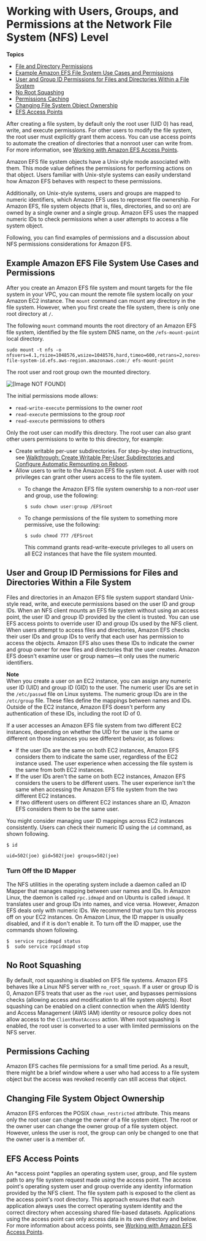 # Working with Users, Groups, and Permissions at the Network File System \(NFS\) Level<a name="accessing-fs-nfs-permissions"></a>

**Topics**
+ [File and Directory Permissions](user-and-group-permissions.md)
+ [Example Amazon EFS File System Use Cases and Permissions](#accessing-fs-nfs-permissions-ex-scenarios)
+ [User and Group ID Permissions for Files and Directories Within a File System](#accessing-fs-nfs-permissions-uid-gid)
+ [No Root Squashing](#accessing-fs-nfs-permissions-root-user)
+ [Permissions Caching](#accessing-fs-nfs-permissions-caching)
+ [Changing File System Object Ownership](#accessing-fs-nfs-permissions-chown-restricted)
+ [EFS Access Points](#accessing-fs-nfs-permissions-access-points)

After creating a file system, by default only the root user \(UID 0\) has read, write, and execute permissions\. For other users to modify the file system, the root user must explicitly grant them access\. You can use access points to automate the creation of directories that a nonroot user can write from\. For more information, see [Working with Amazon EFS Access Points](efs-access-points.md)\.

Amazon EFS file system objects have a Unix\-style mode associated with them\. This mode value defines the permissions for performing actions on that object\. Users familiar with Unix\-style systems can easily understand how Amazon EFS behaves with respect to these permissions\.

Additionally, on Unix\-style systems, users and groups are mapped to numeric identifiers, which Amazon EFS uses to represent file ownership\. For Amazon EFS, file system objects \(that is, files, directories, and so on\) are owned by a single owner and a single group\. Amazon EFS uses the mapped numeric IDs to check permissions when a user attempts to access a file system object\. 

Following, you can find examples of permissions and a discussion about NFS permissions considerations for Amazon EFS\. 

## Example Amazon EFS File System Use Cases and Permissions<a name="accessing-fs-nfs-permissions-ex-scenarios"></a>

After you create an Amazon EFS file system and mount targets for the file system in your VPC, you can mount the remote file system locally on your Amazon EC2 instance\. The `mount` command can mount any directory in the file system\. However, when you first create the file system, there is only one root directory at `/`\. 

The following `mount` command mounts the root directory of an Amazon EFS file system, identified by the file system DNS name, on the `/efs-mount-point` local directory\.

```
sudo mount -t nfs -o nfsvers=4.1,rsize=1048576,wsize=1048576,hard,timeo=600,retrans=2,noresvport file-system-id.efs.aws-region.amazonaws.com:/ efs-mount-point
```

 The root user and root group own the mounted directory\.

![\[Image NOT FOUND\]](http://docs.aws.amazon.com/efs/latest/ug/images/nfs-perm-10.png)

The initial permissions mode allows: 
+ `read-write-execute` permissions to the owner *root*
+ `read-execute` permissions to the group *root* 
+ `read-execute` permissions to others

Only the root user can modify this directory\. The root user can also grant other users permissions to write to this directory, for example:
+ Create writable per\-user subdirectories\. For step\-by\-step instructions, see [Walkthrough: Create Writable Per\-User Subdirectories and Configure Automatic Remounting on Reboot](accessing-fs-nfs-permissions-per-user-subdirs.md)\.
+ Allow users to write to the Amazon EFS file system root\. A user with root privileges can grant other users access to the file system\. 
  + To change the Amazon EFS file system ownership to a non\-*root* user and group, use the following:

    ```
    $ sudo chown user:group /EFSroot
    ```
  + To change permissions of the file system to something more permissive, use the following:

    ```
    $ sudo chmod 777 /EFSroot
    ```

    This command grants read\-write\-execute privileges to all users on all EC2 instances that have the file system mounted\.

## User and Group ID Permissions for Files and Directories Within a File System<a name="accessing-fs-nfs-permissions-uid-gid"></a>

Files and directories in an Amazon EFS file system support standard Unix\-style read, write, and execute permissions based on the user ID and group IDs\. When an NFS client mounts an EFS file system without using an access point, the user ID and group ID provided by the client is trusted\. You can use EFS access points to override user ID and group IDs used by the NFS client\. When users attempt to access files and directories, Amazon EFS checks their user IDs and group IDs to verify that each user has permission to access the objects\. Amazon EFS also uses these IDs to indicate the owner and group owner for new files and directories that the user creates\. Amazon EFS doesn't examine user or group names—it only uses the numeric identifiers\.

**Note**  
When you create a user on an EC2 instance, you can assign any numeric user ID \(UID\) and group ID \(GID\) to the user\. The numeric user IDs are set in the `/etc/passwd` file on Linux systems\. The numeric group IDs are in the `/etc/group` file\. These files define the mappings between names and IDs\. Outside of the EC2 instance, Amazon EFS doesn't perform any authentication of these IDs, including the root ID of 0\.

If a user accesses an Amazon EFS file system from two different EC2 instances, depending on whether the UID for the user is the same or different on those instances you see different behavior, as follows:
+ If the user IDs are the same on both EC2 instances, Amazon EFS considers them to indicate the same user, regardless of the EC2 instance used\. The user experience when accessing the file system is the same from both EC2 instances\.
+ If the user IDs aren't the same on both EC2 instances, Amazon EFS considers the users to be different users\. The user experience isn't the same when accessing the Amazon EFS file system from the two different EC2 instances\.
+ If two different users on different EC2 instances share an ID, Amazon EFS considers them to be the same user\. 

You might consider managing user ID mappings across EC2 instances consistently\. Users can check their numeric ID using the `id` command, as shown following\.

```
$ id 

uid=502(joe) gid=502(joe) groups=502(joe)
```

### Turn Off the ID Mapper<a name="accessing-fs-nfs-permissions-id-mapper"></a>

The NFS utilities in the operating system include a daemon called an ID Mapper that manages mapping between user names and IDs\. In Amazon Linux, the daemon is called `rpc.idmapd` and on Ubuntu is called `idmapd`\. It translates user and group IDs into names, and vice versa\. However, Amazon EFS deals only with numeric IDs\. We recommend that you turn this process off on your EC2 instances\. On Amazon Linux, the ID mapper is usually disabled, and if it is don't enable it\. To turn off the ID mapper, use the commands shown following\.

```
$  service rpcidmapd status
$  sudo service rpcidmapd stop
```

## No Root Squashing<a name="accessing-fs-nfs-permissions-root-user"></a>

By default, root squashing is disabled on EFS file systems\. Amazon EFS behaves like a Linux NFS server with `no_root_squash`\. If a user or group ID is 0, Amazon EFS treats that user as the `root` user, and bypasses permissions checks \(allowing access and modification to all file system objects\)\. Root squashing can be enabled on a client connection when the AWS Identity and Access Management \(AWS IAM\) identity or resource policy does not allow access to the `ClientRootAccess` action\. When root squashing is enabled, the root user is converted to a user with limited permissions on the NFS server\.

## Permissions Caching<a name="accessing-fs-nfs-permissions-caching"></a>

Amazon EFS caches file permissions for a small time period\. As a result, there might be a brief window where a user who had access to a file system object but the access was revoked recently can still access that object\. 

## Changing File System Object Ownership<a name="accessing-fs-nfs-permissions-chown-restricted"></a>

Amazon EFS enforces the POSIX `chown_restricted` attribute\. This means only the root user can change the owner of a file system object\. The root or the owner user can change the owner group of a file system object\. However, unless the user is root, the group can only be changed to one that the owner user is a member of\. 

## EFS Access Points<a name="accessing-fs-nfs-permissions-access-points"></a>

An *access point *applies an operating system user, group, and file system path to any file system request made using the access point\. The access point's operating system user and group override any identity information provided by the NFS client\. The file system path is exposed to the client as the access point's root directory\. This approach ensures that each application always uses the correct operating system identity and the correct directory when accessing shared file\-based datasets\. Applications using the access point can only access data in its own directory and below\. For more information about access points, see [Working with Amazon EFS Access Points](efs-access-points.md)\. 